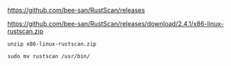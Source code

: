 https://github.com/bee-san/RustScan/releases

https://github.com/bee-san/RustScan/releases/download/2.4.1/x86-linux-rustscan.zip

```
unzip x86-linux-rustscan.zip
```

```
sudo mv rustscan /usr/bin/
```
